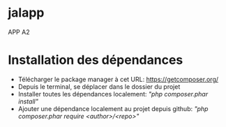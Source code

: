 # jalapp
APP A2


# Installation des dépendances
- Télécharger le package manager à cet URL: https://getcomposer.org/
- Depuis le terminal, se déplacer dans le dossier du projet
- Installer toutes les dépendances localement: <i>"php composer.phar install"</i>
- Ajouter une dépendance localement au projet depuis github: <i>"php composer.phar require \<author\>/\<repo\>"</i>